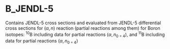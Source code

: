 # B_JENDL-5
Contains JENDL-5 cross sections and evaluated from JENDL-5 differential cross sections for $(\alpha,n)$ reaction (partial reactions among them) for Boron isotopes: $^{10}\text{B}$ including data for partial reactions $(\alpha,n_{0÷4})$, and $^{11}\text{B}$ including data for partial reactions $(\alpha,n_{0÷4})$
